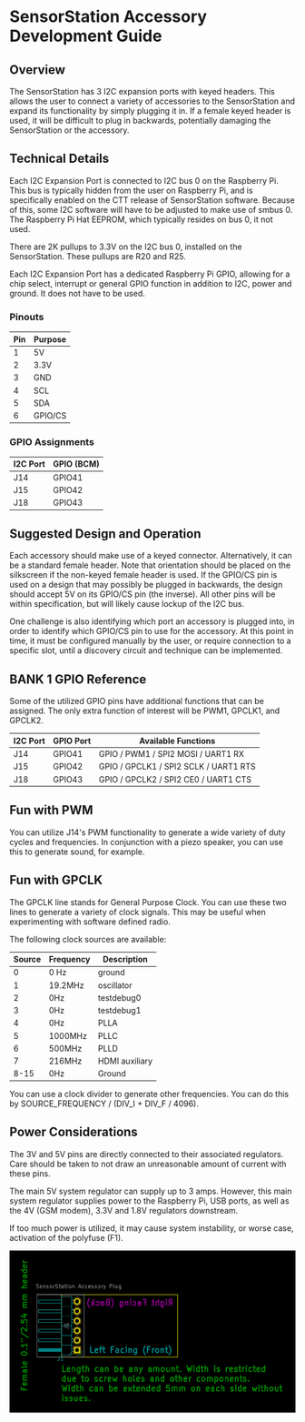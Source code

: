 # SensorStation Accessory Development Guide

## Overview

The SensorStation has 3 I2C expansion ports with keyed headers. This allows the user to connect a variety of accessories
to the SensorStation and expand its functionality by simply plugging it in. If a female keyed header is used, it will
be difficult to plug in backwards, potentially damaging the SensorStation or the accessory.

## Technical Details

Each I2C Expansion Port is connected to I2C bus 0 on the Raspberry Pi. This bus is typically hidden from the user on Raspberry Pi,
and is specifically enabled on the CTT release of SensorStation software. Because of this, some I2C software will have to be
adjusted to make use of smbus 0. The Raspberry Pi Hat EEPROM, which typically resides on bus 0, it not used.

There are 2K pullups to 3.3V on the I2C bus 0, installed on the SensorStation. These pullups are R20 and R25.

Each I2C Expansion Port has a dedicated Raspberry Pi GPIO, allowing for a chip select, interrupt or general GPIO function in addition to 
I2C, power and ground. It does not have to be used.



### Pinouts

| Pin | Purpose |
|-----|---------|
|  1  | 5V      |
|  2  | 3.3V    |
|  3  | GND     |
|  4  | SCL     |
|  5  | SDA     |
|  6  | GPIO/CS |
 
### GPIO Assignments

| I2C Port | GPIO (BCM) |
|----------|------------|
| J14      | GPIO41    |
| J15      | GPIO42    |
| J18      | GPIO43    |

## Suggested Design and Operation

Each accessory should make use of a keyed connector. Alternatively, it can be a standard female header. Note that orientation should be placed on the silkscreen if the non-keyed female header is used. If the GPIO/CS pin is used on a design that may possibly be plugged in backwards, the design should accept 5V on its GPIO/CS pin (the inverse). All other pins will be within specification, but will likely cause lockup of the I2C bus.

One challenge is also identifying which port an accessory is plugged into, in order to identify which GPIO/CS pin to use for the accessory. At this point in time, it must be configured manually by the user, or require connection to a specific slot, until a discovery circuit and technique can be implemented.

## BANK 1 GPIO Reference 

Some of the utilized GPIO pins have additional functions that can be assigned. The only extra function of interest will be PWM1, GPCLK1, and GPCLK2.

| I2C Port | GPIO Port | Available Functions |
|----------|-----------|---------------------|
| J14      | GPIO41    | GPIO / PWM1 / SPI2 MOSI / UART1 RX |
| J15      | GPIO42    | GPIO / GPCLK1 / SPI2 SCLK / UART1 RTS |
| J18      | GPIO43    | GPIO / GPCLK2 / SPI2 CE0 / UART1 CTS |

## Fun with PWM

You can utilize J14's PWM functionality to generate a wide variety of duty cycles and frequencies. In conjunction with a piezo speaker, you can use this to generate sound, for example.

## Fun with GPCLK

The GPCLK line stands for General Purpose Clock. You can use these two lines to generate a variety of clock signals. This may be useful when experimenting with software defined radio.

The following clock sources are available:

| Source | Frequency | Description |
|--------|-----------|-------------|
| 0 | 0 Hz | ground |
| 1 | 19.2MHz | oscillator |
| 2 | 0Hz | testdebug0 |
| 3 | 0Hz | testdebug1 |
| 4 | 0Hz | PLLA |
| 5 | 1000MHz | PLLC |
| 6 | 500MHz | PLLD |
| 7 | 216MHz | HDMI auxiliary |
| 8-15 | 0Hz | Ground |

You can use a clock divider to generate other frequencies. You can do this by SOURCE_FREQUENCY / (DIV_I + DIV_F / 4096). 

## Power Considerations

The 3V and 5V pins are directly connected to their associated regulators. Care should be taken to not draw an unreasonable amount of current
with these pins. 

The main 5V system regulator can supply up to 3 amps. However, this main system regulator supplies power to the Raspberry Pi, USB ports, as well
as the 4V (GSM modem), 3.3V and 1.8V regulators downstream. 

If too much power is utilized, it may cause system instability, or worse case, activation of the polyfuse (F1).

![Board View](https://github.com/cellular-tracking-technologies/SensorStationAccessory_Template/blob/master/SensorStation_Accessory_PCB.png?raw=true)
